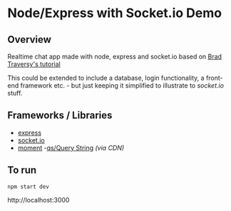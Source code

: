 # Node/Express with Socket.io Demo

## Overview
Realtime chat app made with node, express and socket.io based on [Brad Traversy's tutorial](https://www.youtube.com/watch?v=jD7FnbI76Hg&t=207s)

This could be extended to include a database, login functionality, a front-end framework etc. - but just keeping it simplified to illustrate to *socket.io* stuff.

## Frameworks / Libraries
- [express](https://expressjs.com/)
- [socket.io](https://www.npmjs.com/package/socket.io)
- [moment](https://www.npmjs.com/package/moment)
-[qs/Query String](https://cdnjs.com/libraries/qs) *(via CDN)*
## To run

`npm start dev`

http://localhost:3000